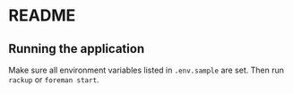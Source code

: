 # README

## Running the application

Make sure all environment variables listed in `.env.sample` are set. Then run
`rackup` or `foreman start`.
